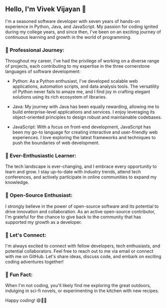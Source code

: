 ## Hello, I'm Vivek Vijayan 👋

I'm a seasoned software developer with seven years of hands-on experience in Python, Java, and JavaScript. My passion for coding ignited during my college years, and since then, I've been on an exciting journey of continuous learning and growth in the world of programming.

### 💼 Professional Journey:

Throughout my career, I've had the privilege of working on a diverse range of projects, each contributing to my expertise in the three cornerstone languages of software development:

- Python: As a Python enthusiast, I've developed scalable web applications, automation scripts, and data analysis tools. The versatility of Python never fails to amaze me, and I find joy in crafting elegant solutions using its rich ecosystem of libraries.

- Java: My journey with Java has been equally rewarding, allowing me to build enterprise-level applications and services. I enjoy leveraging its object-oriented principles to design robust and maintainable codebases.

- JavaScript: With a focus on front-end development, JavaScript has been my go-to language for creating interactive and user-friendly web experiences. I love exploring the latest frameworks and techniques to push the boundaries of web development.

### 🌱 Ever-Enthusiastic Learner:

The tech landscape is ever-changing, and I embrace every opportunity to learn and grow. I stay up-to-date with industry trends, attend tech conferences, and actively participate in online communities to expand my knowledge.

### 🔧 Open-Source Enthusiast:

I strongly believe in the power of open-source software and its potential to drive innovation and collaboration. As an active open-source contributor, I'm grateful for the chance to give back to the community that has supported my growth as a developer.

### 💬 Let's Connect:

I'm always excited to connect with fellow developers, tech enthusiasts, and potential collaborators. Feel free to reach out to me via email or connect with me on GitHub. Let's share ideas, discuss code, and embark on exciting coding adventures together!

### 🌟 Fun Fact:

When I'm not coding, you'll likely find me exploring the great outdoors, indulging in sci-fi novels, or experimenting in the kitchen with new recipes.

Happy coding! 😄👨‍💻
